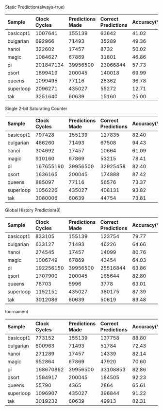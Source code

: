 Static Prediction(always-true)

| Sample      | Clock Cycles | Predictions Made | Correct Predictions | Accuracy(%) |
|:------------|:-------------|:-----------------|:--------------------|:------------|
| basicopt1   | 1007641      | 155139           | 63642               | 41.02       |
| bulgarian   | 692966       | 71493            | 35289               | 49.36       |
| hanoi       | 322602       | 17457            | 8732                | 50.02       |
| magic       | 1084627      | 67869            | 31801               | 46.86       |
| pi          | 201847134    | 39956500         | 23066844            | 57.73       |
| qsort       | 1899419      | 200045           | 140018              | 69.99       |
| queens      | 1099495      | 77116            | 28362               | 36.78       |
| superloop   | 2096271      | 435027           | 55272               | 12.71       |
| tak         | 3251640      | 60639            | 15160               | 25.00       |

Single 2-bit Saturating Counter

| Sample      | Clock Cycles | Predictions Made | Correct Predictions | Accuracy(%) |
|:------------|:-------------|:-----------------|:--------------------|:------------|
| basicopt1   | 797428       | 155139           | 127835              | 82.40       |
| bulgarian   | 466260       | 71493            | 67508               | 94.43       |
| hanoi       | 304692       | 17457            | 10664               | 61.09       |
| magic       | 910160       | 67869            | 53215               | 78.41       |
| pi          | 167655190    | 39956500         | 32925458            | 82.40       |
| qsort       | 1636165      | 200045           | 174888              | 87.42       |
| queens      | 885097       | 77116            | 56576               | 73.37       |
| superloop   | 1056226      | 435027           | 408131              | 93.82       |
| tak         | 3080006      | 60639            | 44754               | 73.81       |

Global History Prediction(8)

| Sample      | Clock Cycles | Predictions Made | Correct Predictions | Accuracy(%) |
|:------------|:-------------|:-----------------|:--------------------|:------------|
| basicopt1   | 833105       | 155139           | 123754              | 79.77       |
| bulgarian   | 633127       | 71493            | 46226               | 64.66       |
| hanoi       | 274545       | 17457            | 14099               | 80.76       |
| magic       | 1006749      | 67869            | 43454               | 64.03       |
| pi          | 192256150    | 39956500         | 25516844            | 63.86       |
| qsort       | 1707900      | 200045           | 165644              | 82.80       |
| queens      | 78703        | 5996             | 3778                | 63.01       |
| superloop   | 1152151      | 435027           | 380175              | 87.39       |
| tak         | 3012086      | 60639            | 50619               | 83.48       |

tournament 

| Sample      | Clock Cycles | Predictions Made | Correct Predictions | Accuracy(%) |
|:------------|:-------------|:-----------------|:--------------------|:------------|
| basicopt1   | 773152       | 155139           | 137758              | 88.80       |
| bulgarian   | 600963       | 71493            | 51784               | 72.43       |
| hanoi       | 271289       | 17457            | 14339               | 82.14       |
| magic       | 952864       | 67869            | 47920               | 70.60       |
| pi          | 168670862    | 39956500         | 33108853            | 82.86       |
| qsort       | 1584917      | 200045           | 184505              | 92.23       |
| queens      | 55790        | 4365             | 2864                | 65.61       |
| superloop   | 1096907      | 435027           | 396844              | 91.22       |
| tak         | 3019232      | 60639            | 49913               | 82.31       |